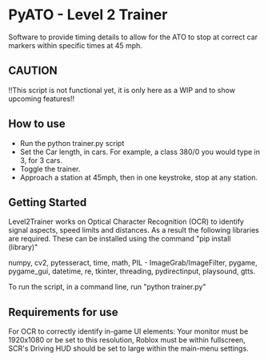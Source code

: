 # PyATO - Level 2 Trainer
Software to provide timing details to allow for the ATO to stop at correct car markers within specific times at 45 mph.

## CAUTION
!!This script is not functional yet, it is only here as a WIP and to show upcoming features!!

## How to use
- Run the python trainer.py script
- Set the Car length, in cars. For example, a class 380/0 you would type in 3, for 3 cars.
- Toggle the trainer.
- Approach a station at 45mph, then in one keystroke, stop at any station.

## Getting Started
Level2Trainer works on Optical Character Recognition (OCR) to identify signal aspects, speed limits and distances. As a result the following libraries are required.
These can be installed using the command "pip install (library)"

numpy, cv2, pytesseract, time, math, PIL - ImageGrab/ImageFilter, pygame, pygame_gui, datetime, re, tkinter, threading, pydirectinput, playsound, gtts.

To run the script, in a command line, run "python trainer.py"

## Requirements for use
For OCR to correctly identify in-game UI elements:
Your monitor must be 1920x1080 or be set to this resolution, Roblox must be within fullscreen, SCR's Driving HUD should be set to large within the main-menu settings.

